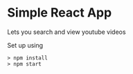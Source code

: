 # Simple React App
Lets you search and view youtube videos 

Set up using 
```
> npm install
> npm start
```
